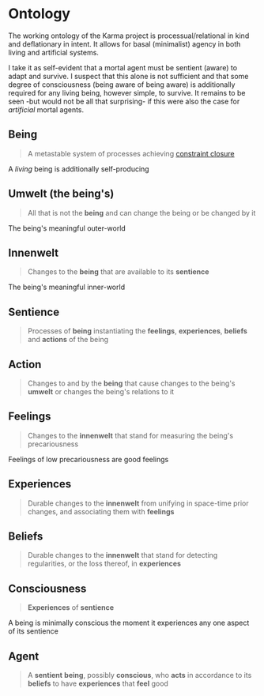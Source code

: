 # Ontology

The working ontology of the Karma project is processual/relational in kind and deflationary in intent. It allows for basal (minimalist) agency in both living and artificial systems.

I take it as self-evident that a mortal agent must be sentient (aware) to adapt and survive. I suspect that this alone is not sufficient and that some degree of consciousness (being aware of being aware) is additionally required for any living being, however simple, to survive. It remains to be seen -but would not be all that surprising- if this were also the case for *artificial* mortal agents.

## Being

> A metastable system of processes achieving [constraint closure](https://montevil.org/publications/articles/2015-mm-organisation-closure-constraints/)

A *living* being is additionally self-producing

## Umwelt (the being's)

> All that is not the **being** and can change the being or be changed by it

The being's meaningful outer-world

## Innenwelt

> Changes to the **being** that are available to its **sentience**

The being's meaningful inner-world

## Sentience

> Processes of **being** instantiating the **feelings**, **experiences**, **beliefs** and **actions** of the being

## Action

> Changes to and by the **being** that cause changes to the being's **umwelt** or changes the being's relations to it

## Feelings

> Changes to the **innenwelt** that stand for measuring the being's precariousness 

Feelings of low precariousness are good feelings

## Experiences

> Durable changes to the **innenwelt** from unifying in space-time prior changes, and associating them with **feelings**

## Beliefs

> Durable changes to the **innenwelt** that stand for detecting regularities, or the loss thereof, in **experiences**

## Consciousness

> **Experiences** of **sentience**

A being is minimally conscious the moment it experiences any one aspect of its sentience

## Agent

> A **sentient** **being**, possibly **conscious**, who **acts** in accordance to its **beliefs** to have **experiences** that **feel** good
